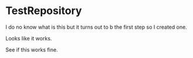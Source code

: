 # TestRepository

I do no know what is this but it turns out to b the first step so I created one.

Looks like it works.

See if this works fine.

